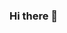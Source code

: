 ### Hi there 👋 

<!--
**danbabicki/danbabicki** is a ✨ _special_ ✨ repository because its `README.md` (this file) appears on your GitHub profile.

Here are some ideas to get you started:

- 🔭 I’m currently working on my personal portfolio page.
- 🌱 I’m currently learning Javascript.
- 👯 I’m looking to collaborate on anything.
- 🤔 I’m looking for help with ...
- 💬 Ask me about how I can help you with accounting related inquies.
- 📫 How to reach me: ...
- 😄 Pronouns: ...
- ⚡ Fun fact: ...
-->

